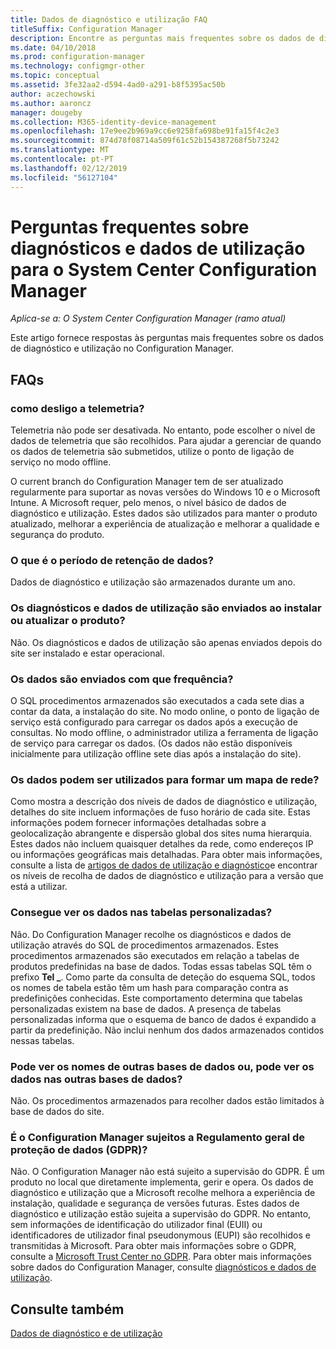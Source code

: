 ```yaml
---
title: Dados de diagnóstico e utilização FAQ
titleSuffix: Configuration Manager
description: Encontre as perguntas mais frequentes sobre os dados de diagnóstico e utilização para o System Center Configuration Manager.
ms.date: 04/10/2018
ms.prod: configuration-manager
ms.technology: configmgr-other
ms.topic: conceptual
ms.assetid: 3fe32aa2-d594-4ad0-a291-b8f5395ac50b
author: aczechowski
ms.author: aaroncz
manager: dougeby
ms.collection: M365-identity-device-management
ms.openlocfilehash: 17e9ee2b969a9cc6e9258fa698be91fa15f4c2e3
ms.sourcegitcommit: 874d78f08714a509f61c52b154387268f5b73242
ms.translationtype: MT
ms.contentlocale: pt-PT
ms.lasthandoff: 02/12/2019
ms.locfileid: "56127104"
---
```

# <a name="frequently-asked-questions-about-diagnostics-and-usage-data-for-system-center-configuration-manager"></a>Perguntas frequentes sobre diagnósticos e dados de utilização para o System Center Configuration Manager

*Aplica-se a: O System Center Configuration Manager (ramo atual)*

Este artigo fornece respostas às perguntas mais frequentes sobre os dados de diagnóstico e utilização no Configuration Manager.

## <a name="faqs"></a>FAQs

###  <a name="bkmk_off"></a> como desligo a telemetria?  
Telemetria não pode ser desativada. No entanto, pode escolher o nível de dados de telemetria que são recolhidos. Para ajudar a gerenciar de quando os dados de telemetria são submetidos, utilize o ponto de ligação de serviço no modo offline.

O current branch do Configuration Manager tem de ser atualizado regularmente para suportar as novas versões do Windows 10 e o Microsoft Intune. A Microsoft requer, pelo menos, o nível básico de dados de diagnóstico e utilização. Estes dados são utilizados para manter o produto atualizado, melhorar a experiência de atualização e melhorar a qualidade e segurança do produto.

###  <a name="bkmk_retention"></a> O que é o período de retenção de dados?  
 Dados de diagnóstico e utilização são armazenados durante um ano.  

###  <a name="bkmk_update"></a> Os diagnósticos e dados de utilização são enviados ao instalar ou atualizar o produto?  
 Não. Os diagnósticos e dados de utilização são apenas enviados depois do site ser instalado e estar operacional.  

###  <a name="bkmk_frequency"></a> Os dados são enviados com que frequência?  
 O SQL procedimentos armazenados são executados a cada sete dias a contar da data, a instalação do site. No modo online, o ponto de ligação de serviço está configurado para carregar os dados após a execução de consultas. No modo offline, o administrador utiliza a ferramenta de ligação de serviço para carregar os dados. (Os dados não estão disponíveis inicialmente para utilização offline sete dias após a instalação do site).  

###  <a name="bkmk_network"></a> Os dados podem ser utilizados para formar um mapa de rede?  
 Como mostra a descrição dos níveis de dados de diagnóstico e utilização, detalhes do site incluem informações de fuso horário de cada site. Estas informações podem fornecer informações detalhadas sobre a geolocalização abrangente e dispersão global dos sites numa hierarquia. Estes dados não incluem quaisquer detalhes da rede, como endereços IP ou informações geográficas mais detalhadas. Para obter mais informações, consulte a lista de [artigos de dados de utilização e diagnóstico](/sccm/core/plan-design/diagnostics/diagnostics-and-usage-data#articles)e encontrar os níveis de recolha de dados de diagnóstico e utilização para a versão que está a utilizar.


###  <a name="bkmk_tables"></a> Consegue ver os dados nas tabelas personalizadas?  
 Não. Do Configuration Manager recolhe os diagnósticos e dados de utilização através do SQL de procedimentos armazenados. Estes procedimentos armazenados são executados em relação a tabelas de produtos predefinidas na base de dados. Todas essas tabelas SQL têm o prefixo **Tel _**. Como parte da consulta de deteção do esquema SQL, todos os nomes de tabela estão têm um hash para comparação contra as predefinições conhecidas. Este comportamento determina que tabelas personalizadas existem na base de dados. A presença de tabelas personalizadas informa que o esquema de banco de dados é expandido a partir da predefinição. Não inclui nenhum dos dados armazenados contidos nessas tabelas.  

###  <a name="bkmk_databases"></a> Pode ver os nomes de outras bases de dados ou, pode ver os dados nas outras bases de dados? 
 Não. Os procedimentos armazenados para recolher dados estão limitados à base de dados do site.  

### <a name="bkmk_gdpr"></a> É o Configuration Manager sujeitos a Regulamento geral de proteção de dados (GDPR)?
 Não. O Configuration Manager não está sujeito a supervisão do GDPR. É um produto no local que diretamente implementa, gerir e opera. Os dados de diagnóstico e utilização que a Microsoft recolhe melhora a experiência de instalação, qualidade e segurança de versões futuras. Estes dados de diagnóstico e utilização estão sujeita a supervisão do GDPR. No entanto, sem informações de identificação do utilizador final (EUII) ou identificadores de utilizador final pseudonymous (EUPI) são recolhidos e transmitidas à Microsoft. Para obter mais informações sobre o GDPR, consulte a [Microsoft Trust Center no GDPR](https://microsoft.com/gdpr). Para obter mais informações sobre dados do Configuration Manager, consulte [diagnósticos e dados de utilização](/sccm/core/plan-design/diagnostics/diagnostics-and-usage-data).


## <a name="see-also"></a>Consulte também  
 [Dados de diagnóstico e de utilização](/sccm/core/plan-design/diagnostics/diagnostics-and-usage-data)
